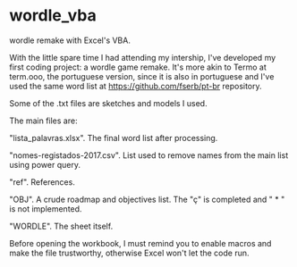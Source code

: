 # wordle_vba
wordle remake with Excel's VBA.

With the little spare time I had attending my intership, I've developed my first coding project: a wordle game remake.
It's more akin to Termo at term.ooo, the portuguese version, since it is also in portuguese and I've used the same word list at https://github.com/fserb/pt-br repository.

Some of the .txt files are sketches and models I used. 

The main files are:

  "lista_palavras.xlsx". The final word list after processing.
  
  "nomes-registados-2017.csv". List used to remove names from the main list using power query.
  
  "ref". References.
  
  "OBJ". A crude roadmap and objectives list. The "ç" is completed and " * " is not implemented.
  
  "WORDLE". The sheet itself.
  
  Before opening the workbook, I must remind you to enable macros and make the file trustworthy, otherwise Excel won't let the code run.
  
